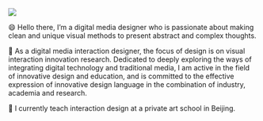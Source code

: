 <img src="https://phils.design/github/github_profile.jpg">

😄 Hello there, I’m a digital media designer who is passionate about making clean and unique visual methods to present abstract and complex thoughts. 

🤔 As a digital media interaction designer, the focus of design is on visual interaction innovation research. Dedicated to deeply exploring the ways of integrating digital technology and traditional media, I am active in the field of innovative design and education, and is committed to the effective expression of innovative design language in the combination of industry, academia and research.

🌱 I currently teach interaction design at a private art school in Beijing.

<!--
**philanri/philanri** is a ✨ _special_ ✨ repository because its `README.md` (this file) appears on your GitHub profile.

Here are some ideas to get you started:

- 🔭 I’m currently working on ...
- 🌱 I’m currently learning ...
- 👯 I’m looking to collaborate on ...
- 🤔 I’m looking for help with ...
- 💬 Ask me about ...
- 📫 How to reach me: ...
- 😄 Pronouns: ...
- ⚡ Fun fact: ...
-->

